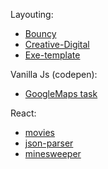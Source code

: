 Layouting:
- [Bouncy](https://qa-zero.github.io/some-projects/layouting/Bouncy/dist/)
- [Creative-Digital](https://qa-zero.github.io/some-projects/layouting/Creative-Digital/dist/)
- [Exe-template](https://qa-zero.github.io/some-projects/layouting/exe-template/dist/)


Vanilla Js (codepen):
- [GoogleMaps task](https://codepen.io/hard-dev/pen/JrVeNP)


React:
- [movies](https://qa-zero.github.io/some-projects/react/movies1/prod/)
- [json-parser](https://qa-zero.github.io/some-projects/react/json-parser/prod/)
- [minesweeper](https://qa-zero.github.io/some-projects/react/minesweeper/prod/)
